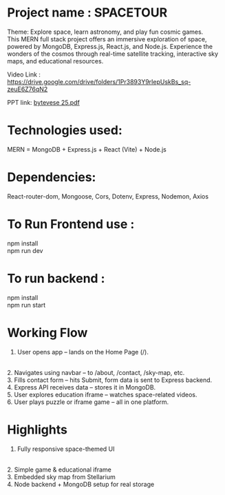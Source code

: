 # Project name : SPACETOUR
Theme: Explore space, learn astronomy, and play fun cosmic games.
</br>
This MERN full stack project offers an immersive exploration of space, powered by MongoDB, Express.js, React.js, and Node.js. Experience the wonders of the cosmos through real-time satellite tracking, interactive sky maps, and educational resources.

Video Link : https://drive.google.com/drive/folders/1Pr3893Y9rIepUskBs_sq-zeuE6Z76qN2 

PPT link:
[bytevese 25.pdf](https://github.com/user-attachments/files/19724768/bytevese.25.pdf)

# Technologies used: 
MERN = MongoDB + Express.js + React (Vite) + Node.js

# Dependencies:
React-router-dom, Mongoose, Cors, Dotenv, Express, Nodemon, Axios

# To Run Frontend use : 
npm install
</br>
npm run dev

# To run backend :
npm install
</br>
npm run start

# Working Flow
1. User opens app – lands on the Home Page (/).
<br/>
2. Navigates using navbar – to /about, /contact, /sky-map, etc.
<br/>
3. Fills contact form – hits Submit, form data is sent to Express backend.
<br/>
4. Express API receives data – stores it in MongoDB.
<br/>
5. User explores education iframe – watches space-related videos.
<br/>
6. User plays puzzle or iframe game – all in one platform.

# Highlights
1. Fully responsive space-themed UI
</br>
2. Simple game & educational iframe
</br>
3. Embedded sky map from Stellarium
</br>
4. Node backend + MongoDB setup for real storage

